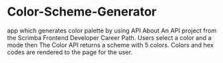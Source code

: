 # Color-Scheme-Generator
app which generates color palette by using API
About
An API project from the Scrimba Frontend Developer Career Path. Users select a color and a mode then The Color API returns a scheme with 5 colors. Colors and hex codes are rendered to the page for the user.


